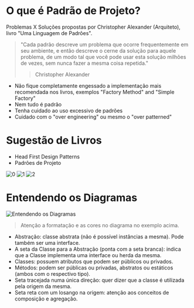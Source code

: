 # O que é Padrão de Projeto?

Problemas X Soluções propostas por Christopher Alexander (Arquiteto), livro "Uma Linguagem de Padrões".

> "Cada padrão descreve um problema que ocorre frequentemente em seu ambiente, e então descreve o cerne da solução para aquele problema, de um modo tal que você pode usar esta solução milhões de vezes, sem nunca fazer a mesma coisa repetida."
>
> > Christopher Alexander

- Não fique completamente engessado a implementação mais recomendada nos livros, exemplos "Factory Method" and "Simple Factory"
- Nem tudo é padrão
- Tenha cuidado ao uso excessivo de padrões
- Cuidado com o "over engineering" ou mesmo o "over patterned"

# Sugestão de Livros

- Head First Design Patterns
- Padrões de Projeto

![0](https://i.imgur.com/IVpNjxd.png)
![1](https://i.imgur.com/78llHPe.png)
![2](https://i.imgur.com/iO3cZPX.png)

# Entendendo os Diagramas

![Entendendo os Diagramas](https://i.imgur.com/oplINfN.png "Entendendo os Diagramas")

> Atenção a formatação e as cores no diagrama no exemplo acima.

- Abstração: classe abstrata (não é possível instâncias a mesma). Pode também ser uma interface.
- A seta da Classe para a Abstração (ponta com a seta branca): indica que a Classe implementa uma interface ou herda da mesma.
- Classes: possuem atributos que podem ser públicos ou privados.
- Métodos: podem ser públicas ou privadas, abstratos ou estáticos (ambos com o respectivo tipo).
- Seta tracejada numa única direção: quer dizer que a classe é utilizada pela origem da mesma.
- Seta reta com um losango na origem: atenção aos conceitos de composição e agregação.


